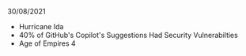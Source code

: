 30/08/2021

- Hurricane Ida
- 40% of GitHub's Copilot's Suggestions Had Security Vulnerabilties
- Age of Empires 4